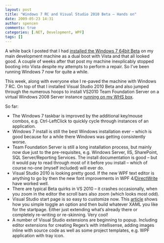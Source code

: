 ```yaml
---
layout: post
title: "Windows 7 RC and Visual Studio 2010 Beta – Hands on"
date: 2009-05-23 14:31
author: spencen
comments: true
categories: [.NET, Development, WPF]
tags: []
---
```



A while back I posted that I had [installed the Windows 7 64bit Beta](http://blog.spencen.com/2009/01/28/windows-7-beta-experience.aspx) on my main development machine as a dual boot with Vista and that all looked good. A couple of weeks after that post my machine inexplicably stopped booting into Vista despite my attempts to perform a repair. So I’ve been running Windows 7 now for quite a while.
  

This week, along with everyone else I re-paved the machine with Windows 7 RC. On top of that I installed Visual Studio 2010 Beta and also jumped through the numerous hoops to install VS2010 Team Foundation Server on a virtual Windows 2008 Server instance [running on my WHS box](http://blog.spencen.com/2008/06/26/windows-home-server-2008.aspx).
  

So far:
  

*   The Windows 7 taskbar is improved by the additional key/mouse combos, e.g. Ctrl-LeftClick to quickly cycle through instances of an application.
*   Windows 7 install is still the best Windows installation ever – which is good because for a while there Windows was getting consistently worse.
*   Team Foundation Server is still a long installation process, but mainly now due just to the pre-requisites, e.g. Windows Server, IIS, SharePoint, SQL Server/Reporting Services. The install documentation is good – but it would pay to read through most of it before you install – which of course no-one (myself included) will ever do.
*   Visual Studio 2010 is looking pretty good. If the new WPF text editor is anything to go by then the new font improvements in WPF 4/[DirectWrite](http://channel9.msdn.com/pdc2008/PC18/) have worked well.
*   There are typical Beta quirks in VS 2010 – it crashes occasionally, when you zoom in the editor the scroll bars also zoom (which looks most odd).
*   Visual Studio start page is so easy to customize now. This [article](http://blogs.msdn.com/vsxteam/archive/2009/05/20/visual-studio-2010-beta-1-start-page-customization.aspx) shows how you simple toggle an option and then build whatever XAML you like for the startpage. Either just extending what’s already there or completely re-writing or re-skinning. Very cool!
*   A number of Visual Studio extensions are beginning to popup. Including editor extensions for creating Regex’s with intellisense, adding images inline with source code as well as some project templates, e.g. WPF application with tray icon.


